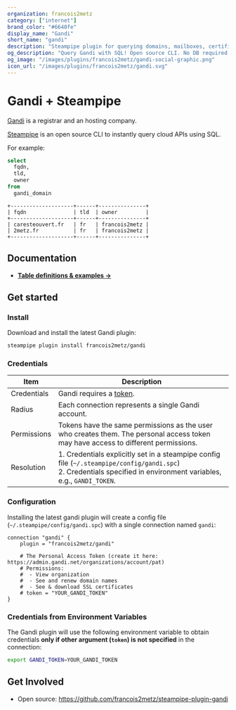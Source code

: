 ```yaml
---
organization: francois2metz
category: ["internet"]
brand_color: "#6640fe"
display_name: "Gandi"
short_name: "gandi"
description: "Steampipe plugin for querying domains, mailboxes, certificates and more from Gandi."
og_description: "Query Gandi with SQL! Open source CLI. No DB required."
og_image: "/images/plugins/francois2metz/gandi-social-graphic.png"
icon_url: "/images/plugins/francois2metz/gandi.svg"
---
```


# Gandi + Steampipe

[Gandi](https://gandi.net/) is a registrar and an hosting company.

[Steampipe](https://steampipe.io) is an open source CLI to instantly query cloud APIs using SQL.

For example:

```sql
select
  fqdn,
  tld,
  owner
from
  gandi_domain
```

```
+--------------------+------+---------------+
| fqdn               | tld  | owner         |
+--------------------+------+---------------+
| caresteouvert.fr   | fr   | francois2metz |
| 2metz.fr           | fr   | francois2metz |
+--------------------+------+---------------+
```

## Documentation

- **[Table definitions & examples →](/plugins/francois2metz/gandi/tables)**

## Get started

### Install

Download and install the latest Gandi plugin:

```bash
steampipe plugin install francois2metz/gandi
```

### Credentials

| Item        | Description                                                                                                                                                                            |
|-------------|----------------------------------------------------------------------------------------------------------------------------------------------------------------------------------------|
| Credentials | Gandi requires a [token](https://admin.gandi.net/organizations/account/pat).                                                                                                           |
| Radius      | Each connection represents a single Gandi account.                                                                                                                                     |
| Permissions | Tokens have the same permissions as the user who creates them. The personal access token may have access to different permissions.                                                     |
| Resolution  | 1. Credentials explicitly set in a steampipe config file (`~/.steampipe/config/gandi.spc`)<br />2. Credentials specified in environment variables, e.g., `GANDI_TOKEN`. |

### Configuration

Installing the latest gandi plugin will create a config file (`~/.steampipe/config/gandi.spc`) with a single connection named `gandi`:

```hcl
connection "gandi" {
    plugin = "francois2metz/gandi"

    # The Personal Access Token (create it here: https://admin.gandi.net/organizations/account/pat)
    # Permissions:
    #  - View organization
    #  - See and renew domain names
    #  - See & download SSL certificates
    # token = "YOUR_GANDI_TOKEN"
}
```

### Credentials from Environment Variables

The Gandi plugin will use the following environment variable to obtain credentials **only if other argument (`token`) is not specified** in the connection:

```sh
export GANDI_TOKEN=YOUR_GANDI_TOKEN
```

## Get Involved

* Open source: https://github.com/francois2metz/steampipe-plugin-gandi
